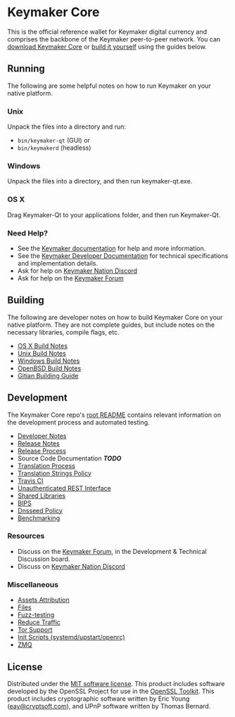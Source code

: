 Keymaker Core
==========

This is the official reference wallet for Keymaker digital currency and comprises the backbone of the Keymaker peer-to-peer network. You can [download Keymaker Core](https://www.keymaker.org/downloads/) or [build it yourself](#building) using the guides below.

Running
---------------------
The following are some helpful notes on how to run Keymaker on your native platform.

### Unix

Unpack the files into a directory and run:

- `bin/keymaker-qt` (GUI) or
- `bin/keymakerd` (headless)

### Windows

Unpack the files into a directory, and then run keymaker-qt.exe.

### OS X

Drag Keymaker-Qt to your applications folder, and then run Keymaker-Qt.

### Need Help?

* See the [Keymaker documentation](https://docs.keymaker.org)
for help and more information.
* See the [Keymaker Developer Documentation](https://keymaker-docs.github.io/) 
for technical specifications and implementation details.
* Ask for help on [Keymaker Nation Discord](http://keymakerchat.org)
* Ask for help on the [Keymaker Forum](https://keymaker.org/forum)

Building
---------------------
The following are developer notes on how to build Keymaker Core on your native platform. They are not complete guides, but include notes on the necessary libraries, compile flags, etc.

- [OS X Build Notes](build-osx.md)
- [Unix Build Notes](build-unix.md)
- [Windows Build Notes](build-windows.md)
- [OpenBSD Build Notes](build-openbsd.md)
- [Gitian Building Guide](gitian-building.md)

Development
---------------------
The Keymaker Core repo's [root README](/README.md) contains relevant information on the development process and automated testing.

- [Developer Notes](developer-notes.md)
- [Release Notes](release-notes.md)
- [Release Process](release-process.md)
- Source Code Documentation ***TODO***
- [Translation Process](translation_process.md)
- [Translation Strings Policy](translation_strings_policy.md)
- [Travis CI](travis-ci.md)
- [Unauthenticated REST Interface](REST-interface.md)
- [Shared Libraries](shared-libraries.md)
- [BIPS](bips.md)
- [Dnsseed Policy](dnsseed-policy.md)
- [Benchmarking](benchmarking.md)

### Resources
* Discuss on the [Keymaker Forum](https://keymaker.org/forum), in the Development & Technical Discussion board.
* Discuss on [Keymaker Nation Discord](http://keymakerchat.org)

### Miscellaneous
- [Assets Attribution](assets-attribution.md)
- [Files](files.md)
- [Fuzz-testing](fuzzing.md)
- [Reduce Traffic](reduce-traffic.md)
- [Tor Support](tor.md)
- [Init Scripts (systemd/upstart/openrc)](init.md)
- [ZMQ](zmq.md)

License
---------------------
Distributed under the [MIT software license](/COPYING).
This product includes software developed by the OpenSSL Project for use in the [OpenSSL Toolkit](https://www.openssl.org/). This product includes
cryptographic software written by Eric Young ([eay@cryptsoft.com](mailto:eay@cryptsoft.com)), and UPnP software written by Thomas Bernard.
